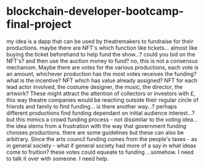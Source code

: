 # blockchain-developer-bootcamp-final-project
my idea is a dapp that can be used by theatremakers to fundraise for their productions. 
maybe there are NFT's which function like tickets... almost like buying the ticket beforehand to help fund the show...? 
could you bid on the NFT's? and then use the auction money to fund? no, this is not a consensus mechanism. Maybe there are votes for the various productions, each vote is an amount, whichever production has the most votes receives the funding? 
what is the incentive? NFT which has value already assigned? NFT for each lead actor involved, the costume designer, the music, the director, the artwork? These might attract the attention of collectors or investors with £, this way theatre companies would be reaching outside their regular circle of friends and family to find funding...
is there another way...? perhaps different productions find funding dependant on initial audience interest...? but this mimics a crowd funding process - not dissimilar to the voting idea...
the idea stems from a frustration with the way that government funding chooses productions. there are some guidelines but these can also be arbitrary. Since the arts council funding comes from the people's taxes - as in general society - what if general society had more of a say in what ideas come to fruition? these votes could equeate to funding ...somehow. I need to talk it over with someone. I need help. 
